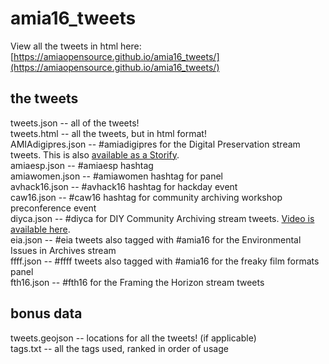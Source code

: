 # amia16_tweets

View all the tweets in html here: [https://amiaopensource.github.io/amia16_tweets/](https://amiaopensource.github.io/amia16_tweets/) 


## the tweets
tweets.json -- all of the tweets!  
tweets.html -- all the tweets, but in html format!  
AMIAdigipres.json -- #amiadigipres for the Digital Preservation stream tweets. This is also [available as a Storify](https://storify.com/ablwr/amiadigipres).   
amiaesp.json -- #amiaesp hashtag  
amiawomen.json -- #amiawomen hashtag for panel  
avhack16.json -- #avhack16 hashtag for hackday event  
caw16.json -- #caw16 hashtag for community archiving workshop preconference event  
diyca.json -- #diyca for DIY Community Archiving stream tweets. [Video is available here](https://www.youtube.com/user/AMIAstreaming).  
eia.json -- #eia tweets also tagged with #amia16 for the Environmental Issues in Archives stream  
ffff.json -- #ffff tweets also tagged with #amia16 for the freaky film formats panel  
fth16.json -- #fth16 for the Framing the Horizon stream tweets  

## bonus data
tweets.geojson -- locations for all the tweets! (if applicable)   
tags.txt -- all the tags used, ranked in order of usage  
